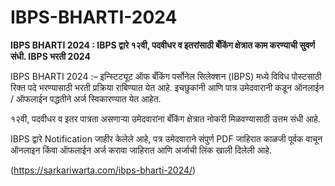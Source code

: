 # **IBPS-BHARTI-2024**


**IBPS BHARTI 2024 : IBPS द्वारे १२वी, पदवीधर व इतरांसाठी बँकिंग क्षेत्रात काम करण्याची सुवर्ण संधी. IBPS भरती 2024**



IBPS BHARTI 2024 :– इन्स्टिट्यूट ऑफ बँकिंग पर्सोनेल सिलेक्शन (IBPS) मध्ये विविध पोस्टसाठी रिक्त पदे भरण्यासाठी भरती प्रक्रिया राबिण्यात येत आहे. इचछुकांनी आणि पात्र उमेदवारानी कडून ऑनलाईन / ऑफलाईन पद्धतीने अर्ज स्विकारण्यात येत आहेत.

१२वी, पदवीधर व इतर पात्रता असणाऱ्या उमेदवारांना बँकिंग क्षेत्रात नोकरी मिळवण्यासाठी उत्तम संधी आहे.

IBPS द्वारे Notification जाहीर केलेले आहे, पत्र उमेदवाराने संपुर्ण PDF जाहिरात काळजी पूर्वक वाचून ऑनलाइन किंवा ऑफलाईन अर्ज करावा जाहिरात आणि अर्जाची लिंक खाली दिलेली आहे.


(https://sarkariwarta.com/ibps-bharti-2024/)
